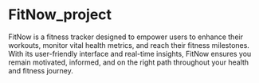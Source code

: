 # FitNow_project
FitNow is a fitness tracker designed to empower users to enhance their workouts, monitor vital health metrics, and reach their fitness milestones. With its user-friendly interface and real-time insights, FitNow ensures you remain motivated, informed, and on the right path throughout your health and fitness journey.
